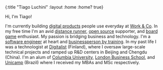 {:title "Tiago Luchini"
 :layout :home
 :home? true}

Hi, I'm Tiago!

I'm currently building [digital products][1] people use everyday at [Work & Co][2].
In my free time I'm an avid [distance runner][3], [open source][4] supporter, and
[board game][5] enthusiast. My passion is bridging business and technology. I'm a
[software engineer][6] at heart and [businessperson by training][7]. In my past life I
was a technologist at [Digitalist][9] (Finland), where I oversaw large-scale technical
projects and ramped up R&D centers in Beijing and Chengdu (China). I'm an alum of
[Columbia University][10], [London Business School][11], and [Unicamp][12] (Brazil)
where I received my MBAs and MSc respectively.

[1]: clients
[2]: https://work.co
[3]: running
[4]: open-source
[5]: https://boardgamegeek.com/user/tiagoluchini
[6]: https://github.com/luchiniatwork/emacs.d
[7]: https://www.linkedin.com/in/tiagoluchini#education
[9]: https://digitalist.global/
[10]: https://www8.gsb.columbia.edu/
[11]: https://www.london.edu/
[12]: http://www.unicamp.br/unicamp/?language=en
